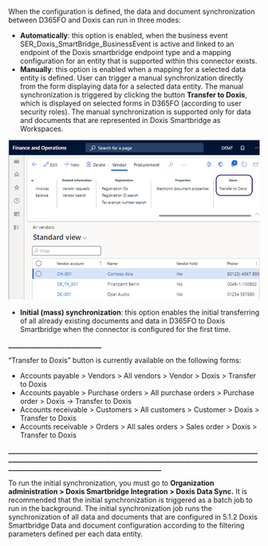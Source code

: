 When the configuration is defined, the data and document synchronization between D365FO and Doxis can run in three modes:
* **Automatically**: this option is enabled, when the business event SER_Doxis_SmartBridge_BusinessEvent is active and linked to an endpoint of the Doxis smartbridge endpoint type and a mapping configuration for an entity that is supported within this connector exists.
* **Manually**: this option is enabled when a mapping for a selected data entity is defined. User can trigger a manual synchronization directly from the form displaying data for a selected data entity. The manual synchronization is triggered by clicking the button **Transfer to Doxis**, which is displayed on selected forms in D365FO  (according to user security roles). The manual synchronization is supported only for data and documents that are represented in Doxis Smartbridge as Workspaces.

![wiki slika.png](/.attachments/wiki%20slika-2ad77d5d-fd95-4eee-a4ad-ddb596c31209.png)

* **Initial (mass) synchronization**: this option enables the initial transferring of all already existing documents and data in D365FO to Doxis Smartbridge when the connector is configured for the first time. 

**____________________________**

“Transfer to Doxis” button is currently available on the following forms:
* Accounts payable > Vendors > All vendors > Vendor > Doxis > Transfer to Doxis
* Accounts payable > Purchase orders > All purchase orders > Purchase order > Doxis -> Transfer to Doxis
* Accounts receivable > Customers > All customers > Customer > Doxis > Transfer to Doxis
* Accounts receivable > Orders > All sales orders > Sales order > Doxis > Transfer to Doxis

**____________________________________________________________________________________________________________________________________________________________________________________________________**

To run the initial synchronization, you must go to **Organization administration > Doxis Smartbridge Integration > Doxis Data Sync.** It is recommended that the initial synchronization is triggered as a batch job to run in the background.
The initial synchronization job runs the synchronization of all data and documents that are configured in 5.1.2 Doxis Smartbridge Data and document configuration according to the filtering parameters defined per each data entity.